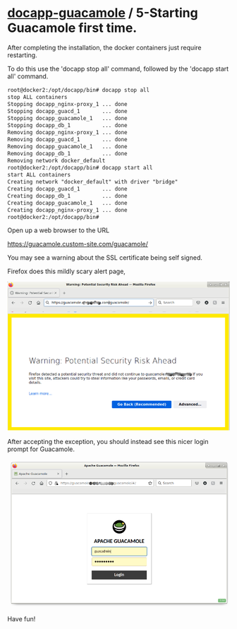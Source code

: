 # [docapp-guacamole](../README.md) / 5-Starting Guacamole first time.

After completing the installation, the docker containers just require restarting.

To do this use the 'docapp stop all' command, followed by the 'docapp start all' command.

````
root@docker2:/opt/docapp/bin# docapp stop all
stop ALL containers
Stopping docapp_nginx-proxy_1 ... done
Stopping docapp_guacd_1       ... done
Stopping docapp_guacamole_1   ... done
Stopping docapp_db_1          ... done
Removing docapp_nginx-proxy_1 ... done
Removing docapp_guacd_1       ... done
Removing docapp_guacamole_1   ... done
Removing docapp_db_1          ... done
Removing network docker_default
root@docker2:/opt/docapp/bin# docapp start all
start ALL containers
Creating network "docker_default" with driver "bridge"
Creating docapp_guacd_1       ... done
Creating docapp_db_1          ... done
Creating docapp_guacamole_1   ... done
Creating docapp_nginx-proxy_1 ... done
root@docker2:/opt/docapp/bin# 
````

Open up a web browser to the URL

https://guacamole.custom-site.com/guacamole/

You may see a warning about the SSL certificate being self signed.

Firefox does this mildly scary alert page,

![mildly scary alert page](./firefox-alert.png)

After accepting the exception, you should instead see this nicer login prompt for Guacamole.

![login prompt for Guacamole](./guacamole-login.png)

Have fun!
